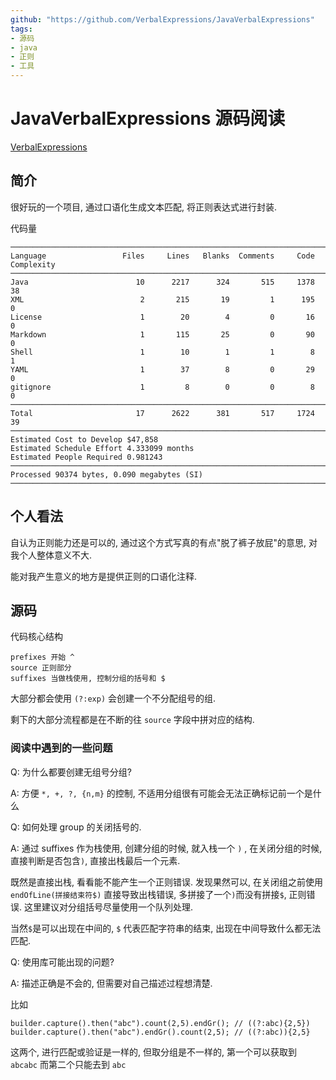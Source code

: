```yaml
---
github: "https://github.com/VerbalExpressions/JavaVerbalExpressions"
tags:
- 源码
- java
- 正则
- 工具
---
```


# JavaVerbalExpressions 源码阅读

[VerbalExpressions](https://github.com/VerbalExpressions/JavaVerbalExpressions)

## 简介

很好玩的一个项目, 通过口语化生成文本匹配, 将正则表达式进行封装.

代码量
```
───────────────────────────────────────────────────────────────────────────────
Language                 Files     Lines   Blanks  Comments     Code Complexity
───────────────────────────────────────────────────────────────────────────────
Java                        10      2217      324       515     1378         38
XML                          2       215       19         1      195          0
License                      1        20        4         0       16          0
Markdown                     1       115       25         0       90          0
Shell                        1        10        1         1        8          1
YAML                         1        37        8         0       29          0
gitignore                    1         8        0         0        8          0
───────────────────────────────────────────────────────────────────────────────
Total                       17      2622      381       517     1724         39
───────────────────────────────────────────────────────────────────────────────
Estimated Cost to Develop $47,858
Estimated Schedule Effort 4.333099 months
Estimated People Required 0.981243
───────────────────────────────────────────────────────────────────────────────
Processed 90374 bytes, 0.090 megabytes (SI)
───────────────────────────────────────────────────────────────────────────────
```

## 个人看法

自认为正则能力还是可以的, 通过这个方式写真的有点"脱了裤子放屁"的意思, 对我个人整体意义不大.

能对我产生意义的地方是提供正则的口语化注释. 

## 源码

代码核心结构
```
prefixes 开始 ^
source 正则部分
suffixes 当做栈使用, 控制分组的括号和 $
```

大部分都会使用 `(?:exp)` 会创建一个不分配组号的组.

剩下的大部分流程都是在不断的往 `source` 字段中拼对应的结构.

### 阅读中遇到的一些问题
Q: 为什么都要创建无组号分组?

A: 方便 `*, +, ?, {n,m}` 的控制, 不适用分组很有可能会无法正确标记前一个是什么

Q: 如何处理 group 的关闭括号的.

A: 通过 suffixes 作为栈使用, 创建分组的时候, 就入栈一个 `)` , 在关闭分组的时候, 直接判断是否包含`)`, 直接出栈最后一个元素.

既然是直接出栈, 看看能不能产生一个正则错误. 发现果然可以, 在关闭组之前使用 `endOfLine(拼接结束符$)` 直接导致出栈错误, 多拼接了一个`)`而没有拼接`$`, 正则错误. 这里建议对分组括号尽量使用一个队列处理.

当然`$`是可以出现在中间的, `$` 代表匹配字符串的结束, 出现在中间导致什么都无法匹配.

Q: 使用库可能出现的问题?

A: 描述正确是不会的, 但需要对自己描述过程想清楚.

比如
```
builder.capture().then("abc").count(2,5).endGr(); // ((?:abc){2,5})
builder.capture().then("abc").endGr().count(2,5); // ((?:abc)){2,5}
```

这两个, 进行匹配或验证是一样的, 但取分组是不一样的, 第一个可以获取到 `abcabc` 而第二个只能去到 `abc`
